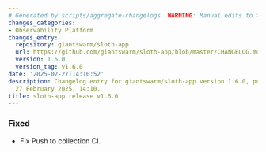 ```yaml
---
# Generated by scripts/aggregate-changelogs. WARNING: Manual edits to this files will be overwritten.
changes_categories:
- Observability Platform
changes_entry:
  repository: giantswarm/sloth-app
  url: https://github.com/giantswarm/sloth-app/blob/master/CHANGELOG.md#160---2025-02-27
  version: 1.6.0
  version_tag: v1.6.0
date: '2025-02-27T14:10:52'
description: Changelog entry for giantswarm/sloth-app version 1.6.0, published on
  27 February 2025, 14:10.
title: sloth-app release v1.6.0
---
```


### Fixed
- Fix Push to collection CI.
